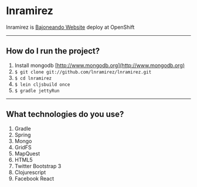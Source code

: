 lnramirez
==========

lnramirez is [Bajoneando Website](http://www.bajoneando.com) deploy at OpenShift

***

How do I run the project?
-------------------------

1. Install mongodb [http://www.mongodb.org](http://www.mongodb.org)
2. `$ git clone git://github.com/lnramirez/lnramirez.git`
3. `$ cd lnramirez`
4. `$ lein cljsbuild once`
5. `$ gradle jettyRun`

***

What technologies do you use?
-----------------------------

1. Gradle
2. Spring
3. Mongo
4. GridFS
5. MapQuest
6. HTML5
7. Twitter Bootstrap 3
8. Clojurescript
9. Facebook React
